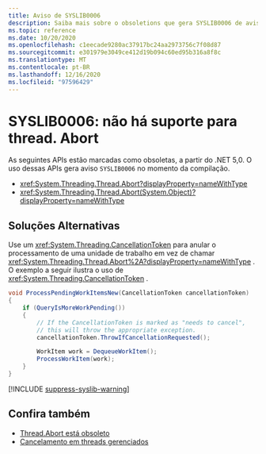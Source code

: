 ```yaml
---
title: Aviso de SYSLIB0006
description: Saiba mais sobre o obsoletions que gera SYSLIB0006 de aviso de tempo de compilação.
ms.topic: reference
ms.date: 10/20/2020
ms.openlocfilehash: c1eecade9280ac37917bc24aa2973756c7f08d87
ms.sourcegitcommit: e301979e3049ce412d19b094c60ed95b316a8f8c
ms.translationtype: MT
ms.contentlocale: pt-BR
ms.lasthandoff: 12/16/2020
ms.locfileid: "97596429"
---
```

# <a name="syslib0006-threadabort-is-not-supported"></a>SYSLIB0006: não há suporte para thread. Abort

As seguintes APIs estão marcadas como obsoletas, a partir do .NET 5,0. O uso dessas APIs gera aviso `SYSLIB0006` no momento da compilação.

- <xref:System.Threading.Thread.Abort?displayProperty=nameWithType>
- <xref:System.Threading.Thread.Abort(System.Object)?displayProperty=nameWithType>

## <a name="workarounds"></a>Soluções Alternativas

Use um <xref:System.Threading.CancellationToken> para anular o processamento de uma unidade de trabalho em vez de chamar <xref:System.Threading.Thread.Abort%2A?displayProperty=nameWithType> . O exemplo a seguir ilustra o uso de <xref:System.Threading.CancellationToken> .

```csharp
void ProcessPendingWorkItemsNew(CancellationToken cancellationToken)
{
    if (QueryIsMoreWorkPending())
    {
        // If the CancellationToken is marked as "needs to cancel",
        // this will throw the appropriate exception.
        cancellationToken.ThrowIfCancellationRequested();

        WorkItem work = DequeueWorkItem();
        ProcessWorkItem(work);
    }
}
```

[!INCLUDE [suppress-syslib-warning](../../../../includes/suppress-syslib-warning.md)]

## <a name="see-also"></a>Confira também

- [Thread.Abort está obsoleto](../core-libraries/5.0/thread-abort-obsolete.md)
- [Cancelamento em threads gerenciados](../../../standard/threading/cancellation-in-managed-threads.md)

